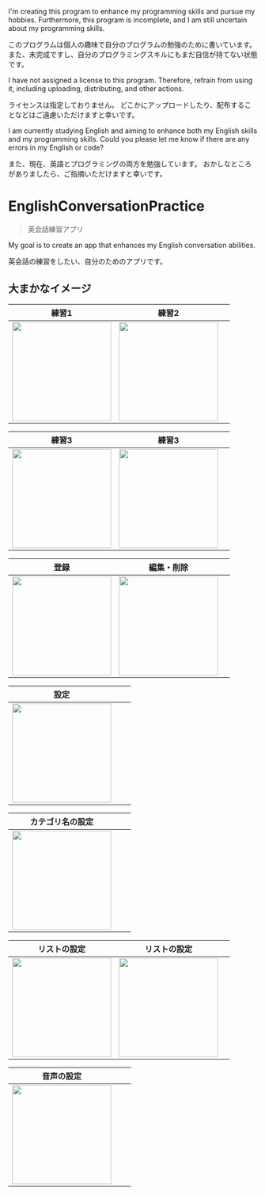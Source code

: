 <p>I'm creating this program to enhance my programming skills and pursue my hobbies.
Furthermore, this program is incomplete, and I am still uncertain about my programming skills.</p>
<p>このプログラムは個人の趣味で自分のプログラムの勉強のために書いています。
また、未完成ですし、自分のプログラミングスキルにもまだ自信が持てない状態です。</p>

<p>I have not assigned a license to this program.
Therefore, refrain from using it, including uploading, distributing, and other actions.</p>
<p>ライセンスは指定しておりません。
どこかにアップロードしたり、配布することなどはご遠慮いただけますと幸いです。</p>

<p>I am currently studying English and aiming to enhance both my English skills and my programming skills.
Could you please let me know if there are any errors in my English or code?</p>
<p>また、現在、英語とプログラミングの両方を勉強しています。
おかしなところがありましたら、ご指摘いただけますと幸いです。</p>

# EnglishConversationPractice
> 英会話練習アプリ

<p>My goal is to create an app that enhances my English conversation abilities.</p>
<p>英会話の練習をしたい、自分のためのアプリです。</p>


## 大まかなイメージ

| 練習1 | 練習2 |  |
| ---- | ---- | ---- |
| <img src="https://github.com/user-attachments/assets/4e90bf6c-6cd4-4fed-bc32-7c258a8beff8" width="200"> | <img src="https://github.com/user-attachments/assets/a67d9605-9abb-4e9b-a28d-fff90ce6c9dd" width="200"> |  |

| 練習3 | 練習3 |  |
| ---- | ---- | ---- |
| <img src="https://github.com/user-attachments/assets/684d2e06-fea0-4728-916e-4801089c9209" width="200"> | <img src="https://github.com/user-attachments/assets/ac574ec4-6c70-440a-ac5b-fdcb19596f50" width="200"> |  |

| 登録 | 編集・削除 |  |
| ---- | ---- | ---- |
| <img src="https://github.com/user-attachments/assets/ec44e3eb-01a5-4944-9d40-e1d3046e9f3e" width="200"> | <img src="https://github.com/user-attachments/assets/9bd2fe4c-a4a9-40a0-8f7d-5d561283ff58" width="200"> |  |

| 設定 |  |  |
| ---- | ---- | ---- |
| <img src="https://github.com/user-attachments/assets/880fdbf3-6772-47d2-a7b1-16e3a5928613" width="200"> |  |  |

| カテゴリ名の設定 |  |  |
| ---- | ---- | ---- |
| <img src="https://github.com/user-attachments/assets/3bf9c90f-01d1-4350-bddf-fb05bf712711" width="200"> |  |  |

| リストの設定 | リストの設定 |  |
| ---- | ---- | ---- |
| <img src="https://github.com/user-attachments/assets/84da23e7-38dd-4006-b93b-4f2effa4d151" width="200"> | <img src="https://github.com/user-attachments/assets/c927b6c1-e893-4119-b428-22473a24cad5" width="200"> |  |

| 音声の設定 |  |  |
| ---- | ---- | ---- |
| <img src="https://github.com/user-attachments/assets/77037d17-d5a8-44c5-b5ca-09f8c3a03433" width="200"> |  |  |